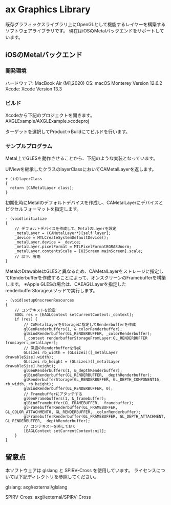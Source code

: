 # ax Graphics Library

既存グラフィックスライブラリ上にOpenGLとして機能するレイヤーを構築するソフトウェアライブラリです。
現在はiOSのMetalバックエンドをサポートしています。

## iOSのMetalバックエンド

### 開発環境

ハードウェア: MacBook Air (M1,2020)
OS: macOS Monterey Version 12.6.2
Xcode: Xcode Version 13.3

### ビルド

Xcodeから下記のプロジェクトを開きます。
AXGLExample/AXGLExample.xcodeproj

ターゲットを選択してProduct->Buildにてビルドを行います。

### サンプルプログラム

Metal上でGLESを動作させることから、下記のような実装となっています。

UIViewを継承したクラスのlayerClassにおいてCAMetalLayerを返します。
```
+ (id)layerClass
{
  return [CAMetalLayer class];
}
```

初期化時にMetalのデフォルトデバイスを作成し、CAMetalLayerにデバイスとピクセルフォーマットを指定します。
```
- (void)initialize
{
	// デフォルトデバイスを作成して、MetalのLayerを設定
	_metalLayer = (CAMetalLayer*)[self layer];
	_device = MTLCreateSystemDefaultDevice();
	_metalLayer.device = _device;
	_metalLayer.pixelFormat = MTLPixelFormatBGRA8Unorm;
	_metalLayer.contentsScale = [UIScreen mainScreen].scale;
	// 以下、省略
}
```

MetalのDrawableはGLESと異なるため、CAMetalLayerをストレージに指定してRenderbufferを作成することによって、オンスクリーンのFramebufferを構築します。
※Apple GLESの場合は、CAEAGLLayerを指定したrenderbufferStorageメソッドで実行します。
```
- (void)setupOnscreenResources
{
	// コンテキストを設定
	BOOL res = [EAGLContext setCurrentContext:_context];
	if (res) {
		// CAMetalLayerをStorageに指定してRenderbufferを作成
		glGenRenderbuffers(1, &_colorRenderbuffer);
		glBindRenderbuffer(GL_RENDERBUFFER, _colorRenderbuffer);
		[_context renderbufferStorageFromLayer:GL_RENDERBUFFER fromLayer:_metalLayer];
		// 深度のRenderbufferを作成
		GLsizei rb_width = (GLsizei)([_metalLayer drawableSize].width);
		GLsizei rb_height = (GLsizei)([_metalLayer drawableSize].height);
		glGenRenderbuffers(1, &_depthRenderbuffer);
		glBindRenderbuffer(GL_RENDERBUFFER, _depthRenderbuffer);
		glRenderbufferStorage(GL_RENDERBUFFER, GL_DEPTH_COMPONENT16, rb_width, rb_height);
		glBindRenderbuffer(GL_RENDERBUFFER, 0);
		// Framebufferにアタッチする
		glGenFramebuffers(1, &_framebuffer);
		glBindFramebuffer(GL_FRAMEBUFFER, _framebuffer);
		glFramebufferRenderbuffer(GL_FRAMEBUFFER, GL_COLOR_ATTACHMENT0, GL_RENDERBUFFER, _colorRenderbuffer);
		glFramebufferRenderbuffer(GL_FRAMEBUFFER, GL_DEPTH_ATTACHMENT, GL_RENDERBUFFER, _depthRenderbuffer);
		// コンテキストを外しておく
		[EAGLContext setCurrentContext:nil];
	}
}
```

## 留意点

本ソフトウェアは glslang と SPIRV-Cross を使用しています。
ライセンスについては下記ディレクトリを参照してください。

glslang:
axgl/external/glslang

SPIRV-Cross:
axgl/external/SPIRV-Cross

